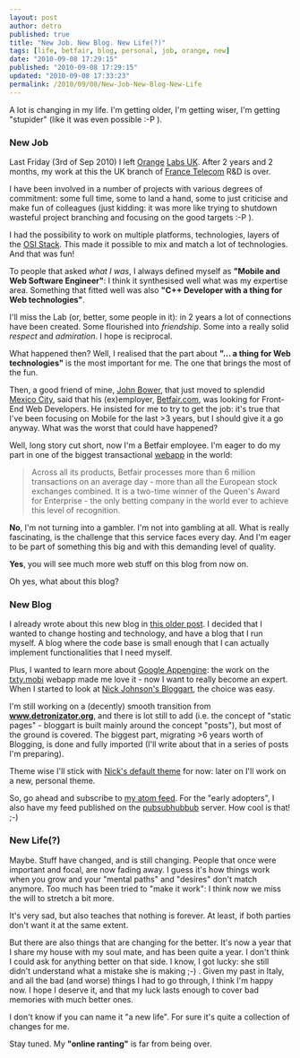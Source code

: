 ```yaml
---
layout: post
author: detro
published: true
title: "New Job. New Blog. New Life(?)"
tags: [life, betfair, blog, personal, job, orange, new]
date: "2010-09-08 17:29:15"
published: "2010-09-08 17:29:15"
updated: "2010-09-08 17:33:23"
permalink: /2010/09/08/New-Job-New-Blog-New-Life
---
```


A lot is changing in my life. I'm getting older, I'm getting wiser, I'm getting "stupider" (like it was even possible :-P ).

### New Job
Last Friday (<time datetime="2010-09-03">3rd of Sep 2010</time>) I left [Orange](http://www.orange.com/en_EN/group/global_footprint/countries/uk/uk-lab.jsp) [Labs UK](http://orangelabsuk.com/). After 2 years and 2 months, my work at this the UK branch of [France Telecom](http://en.wikipedia.org/wiki/France_T%C3%A9l%C3%A9com) R&D is over.

I have been involved in a number of projects with various degrees of commitment: some full time, some to land a hand, some to just criticise and make fun of colleagues (just kidding: it was more like trying to shutdown wasteful project branching and focusing on the good targets :-P ).

I had the possibility to work on multiple platforms, technologies, layers of the [OSI Stack](http://en.wikipedia.org/wiki/OSI_model). This made it possible to mix and match a lot of technologies. And that was fun!

To people that asked _what I was_, I always defined myself as **"Mobile and Web Software Engineer"**: I think it synthesised well what was my expertise area. Something that fitted well was also **"C++ Developer with a thing for Web technologies"**.

I'll miss the Lab (or, better, some people in it): in 2 years a lot of connections have been created. Some flourished into _friendship_. Some into a really solid _respect_ and _admiration_. I hope is reciprocal.

What happened then? Well, I realised that the part about **"... a thing for Web technologies"** is the most important for me. The one that brings the most of the fun.

Then, a good friend of mine, [John Bower](http://wtb-blog.heroku.com/), that just moved to splendid [Mexico City](http://www.google.com/search?sourceid=chrome&ie=UTF-8&q=mexico+city), said that his (ex)employer, [Betfair.com](http://www.betfair.com/), was looking for Front-End Web Developers. He insisted for me to try to get the job: it's true that I've been focusing on Mobile for the last &gt;3 years, but I should give it a go anyway. What was the worst that could have happened?

Well, long story cut short, now I'm a Betfair employee. I'm eager to do my part in one of the biggest transactional [webapp](http://en.wikipedia.org/wiki/Web_application) in the world:

> Across all its products, Betfair processes more than 6 million transactions on an average day - more than all the European stock exchanges combined. It is a two-time winner of the Queen's Award for Enterprise - the only betting company in the world ever to achieve this level of recognition.

**No**, I'm not turning into a gambler. I'm not into gambling at all. What is really fascinating, is the challenge that this service faces every day. And I'm eager to be part of something this big and with this demanding level of quality.

**Yes**, you will see much more web stuff on this blog from now on.

Oh yes, what about this blog?

### New Blog
I already wrote about this new blog in [this older post](http://blog.ivandemarino.me/2010/08/30/Hello-World-again). I decided that I wanted to change hosting and technology, and have a blog that I run myself. A blog where the code base is small enough that I can actually implement functionalities that I need myself.

Plus, I wanted to learn more about [Google Appengine](http://code.google.com/appengine/): the work on the [txty.mobi](http://www.txty.mobi) webapp made me love it - now I want to really become an expert. When I started to look at [Nick Johnson's Bloggart](http://github.com/Arachnid/bloggart), the choice was easy.

I'm still working on a (decently) smooth transition from **www.detronizator.org**, and there is lot still to add (i.e. the concept of "static pages" - bloggart is built mainly around the concept "posts"), but most of the ground is covered. The biggest part, migrating &gt;6 years worth of Blogging, is done and fully imported (I'll write about that in a series of posts I'm preparing).

Theme wise I'll stick with [Nick's default theme](http://github.com/Arachnid/bloggart/tree/master/themes/default/) for now: later on I'll work on a new, personal theme.

So, go ahead and subscribe to [my atom feed](http://feeds.feedburner.com/BlogIvanDeMarino). For the "early adopters", I also have my feed published on the [pubsubhubbub](https://pubsubhubbub.appspot.com/subscribe) server. How cool is that! ;-)

### New Life(?)
Maybe. Stuff have changed, and is still changing. People that once were important and focal, are now fading away. I guess it's how things work when you grow and your "mental paths" and "desires" don't match anymore. Too much has been tried to "make it work": I think now we miss the will to stretch a bit more.

It's very sad, but also teaches that nothing is forever. At least, if both parties don't want it at the same extent.

But there are also things that are changing for the better. It's now a year that I share my house with my soul mate, and has been quite a year. I don't think I could ask for anything better on that side. I know, I got lucky: she still didn't understand what a mistake she is making ;-) . Given my past in Italy, and all the bad (and worse) things I had to go through, I think I'm happy now. I hope I deserve it, and that my luck lasts enough to cover bad memories with much better ones.

I don't know if you can name it "a new life". For sure it's quite a collection of changes for me.

Stay tuned. My **"online ranting"** is far from being over.
